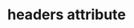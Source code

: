 ---
{
  "title": "headers attribute",
  "description": "The `headers` attribute gives authors a way to override implicit cell headers (via `<th>` elements) to accurately describe the structure of complex tables to assistive technology. Note: this is a difficult feature to test, as implicit headers often interfere with results. It's not possible to tell where the header originitated from when testing with an assistive technology; is this header sourced implicitly (via `<th>` elements) or explicitly (via the `headers` attribute). Most real world tables that require the `headers` attribute also make use of implicit headers. Several tests are included for this feature because of this, and some of the results may be false negatives.",
  "category": "html",
  "keywords": [
    "headers attribute"
  ],
  "last_test_date": "2020-07-10",
  "test_results_url": "https://a11ysupport.io/tech/html/headers_attribute",
  "test_url": "https://a11ysupport.io/tech/html/headers_attribute",
  "stats": {
    "jaws": {
      "chrome": {
        "101": "n"
      },
      "edge": {
        "101": "n"
      },
      "ie": {
        "11": "a"
      },
      "firefox": {
        "99": "a"
      }
    },
    "narrator": {
      "edge": {
        "101": "n"
      }
    },
    "nvda": {
      "chrome": {
        "101": "a"
      },
      "edge": {
        "101": "a"
      },
      "firefox": {
        "99": "y"
      }
    },
    "talkback": {
      "and_chr": {
        "101": "n"
      }
    },
    "vo_ios": {
      "ios_saf": {
        "15.4.1": "n"
      }
    },
    "vo_macos": {
      "safari": {
        "15.3": "a"
      }
    },
    "orca": {
      "firefox": {
        "77": "n"
      }
    }
  },
  "links": {
    "Chrome bug for headers attribute": "https://bugs.chromium.org/p/chromium/issues/detail?id=1081201",
    "WHATWG HTML spec 4.9.12.2 Forming relationships between data cells and header cells": "https://html.spec.whatwg.org/multipage/tables.html#header-and-data-cell-semantics:attr-tdth-headers",
    "HTML AAM for the headers attribute": "https://w3c.github.io/html-aam/#att-headers"
  }
}
---